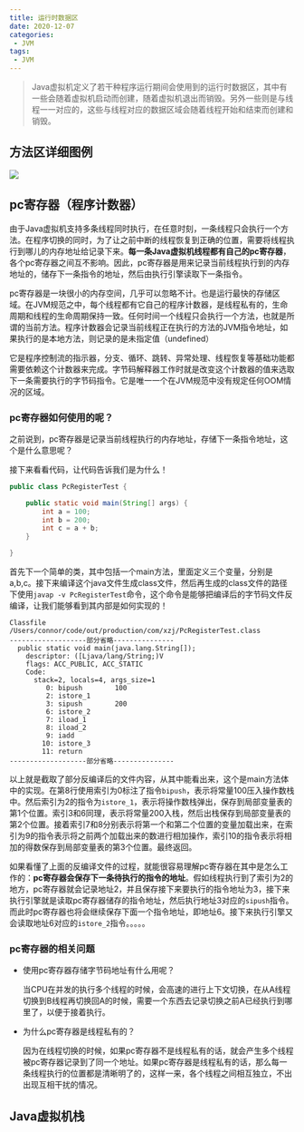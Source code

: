 ```yaml
---
title: 运行时数据区
date: 2020-12-07
categories:
 - JVM
tags:
 - JVM
---
```


> Java虚拟机定义了若干种程序运行期间会使用到的运行时数据区，其中有一些会随着虚拟机启动而创建，随着虚拟机退出而销毁。另外一些则是与线程一一对应的，这些与线程对应的数据区域会随着线程开始和结束而创建和销毁。

## 方法区详细图例

![](https://connorzj.oss-cn-shenzhen.aliyuncs.com/blog-pic方法区详细图.png)

## pc寄存器（程序计数器）

由于Java虚拟机支持多条线程同时执行，在任意时刻，一条线程只会执行一个方法。在程序切换的同时，为了让之前中断的线程恢复到正确的位置，需要将线程执行到哪儿的内存地址给记录下来。**每一条Java虚拟机线程都有自己的pc寄存器**，各个pc寄存器之间互不影响。因此，pc寄存器是用来记录当前线程执行到的内存地址的，储存下一条指令的地址，然后由执行引擎读取下一条指令。

pc寄存器是一块很小的内存空间，几乎可以忽略不计。也是运行最快的存储区域。在JVM规范之中，每个线程都有它自己的程序计数器，是线程私有的，生命周期和线程的生命周期保持一致。任何时间一个线程只会执行一个方法，也就是所谓的当前方法。程序计数器会记录当前线程正在执行的方法的JVM指令地址，如果执行的是本地方法，则记录的是未指定值（undefined）

它是程序控制流的指示器，分支、循环、跳转、异常处理、线程恢复等基础功能都需要依赖这个计数器来完成。字节码解释器工作时就是改变这个计数器的值来选取下一条需要执行的字节码指令。它是唯一一个在JVM规范中没有规定任何OOM情况的区域。

### pc寄存器如何使用的呢？

之前说到，pc寄存器是记录当前线程执行的内存地址，存储下一条指令地址，这个是什么意思呢？

接下来看看代码，让代码告诉我们是为什么！

```java
public class PcRegisterTest {

    public static void main(String[] args) {
        int a = 100;
        int b = 200;
        int c = a + b;
    }

}
```

首先下一个简单的类，其中包括一个main方法，里面定义三个变量，分别是a,b,c。接下来编译这个java文件生成class文件，然后再生成的class文件的路径下使用``javap -v PcRegisterTest``命令，这个命令是能够把编译后的字节码文件反编译，让我们能够看到其内部是如何实现的！

```
Classfile /Users/connor/code/out/production/com/xzj/PcRegisterTest.class
-------------------部分省略---------------
  public static void main(java.lang.String[]);
    descriptor: ([Ljava/lang/String;)V
    flags: ACC_PUBLIC, ACC_STATIC
    Code:
      stack=2, locals=4, args_size=1
         0: bipush        100
         2: istore_1
         3: sipush        200
         6: istore_2
         7: iload_1
         8: iload_2
         9: iadd
        10: istore_3
        11: return
-------------------部分省略---------------
```

以上就是截取了部分反编译后的文件内容，从其中能看出来，这个是main方法体中的实现。在第8行使用索引为0标注了指令``bipush``，表示将常量100压入操作数栈中。然后索引为2的指令为``istore_1``，表示将操作数栈弹出，保存到局部变量表的第1个位置。索引3和6同理，表示将常量200入栈，然后出栈保存到局部变量表的第2个位置。接着索引7和8分别表示将第一个和第二个位置的变量加载出来，在索引为9的指令表示将之前两个加载出来的数进行相加操作，索引10的指令表示将相加的得数保存到局部变量表的第3个位置。最终返回。

如果看懂了上面的反编译文件的过程，就能很容易理解pc寄存器在其中是怎么工作的：**pc寄存器会保存下一条待执行的指令的地址**。假如线程执行到了索引为2的地方，pc寄存器就会记录地址2，并且保存接下来要执行的指令地址为3，接下来执行引擎就是读取pc寄存器储存的指令地址，然后执行地址3对应的``sipush``指令。而此时pc寄存器也将会继续保存下面一个指令地址，即地址6。接下来执行引擎又会读取地址6对应的``istore_2``指令。。。。。

### pc寄存器的相关问题

- 使用pc寄存器存储字节码地址有什么用呢？

  当CPU在并发的执行多个线程的时候，会高速的进行上下文切换，在从A线程切换到B线程再切换回A的时候，需要一个东西去记录切换之前A已经执行到哪里了，以便于接着执行。

- 为什么pc寄存器是线程私有的？

  因为在线程切换的时候，如果pc寄存器不是线程私有的话，就会产生多个线程被pc寄存器记录到了同一个地址。如果pc寄存器是线程私有的话，那么每一条线程执行的位置都是清晰明了的，这样一来，各个线程之间相互独立，不出出现互相干扰的情况。



## Java虚拟机栈



